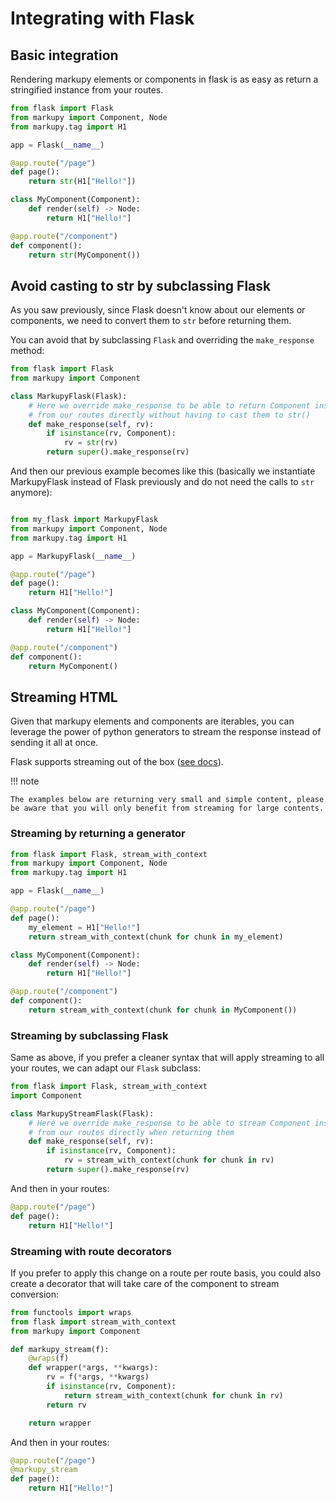 # Integrating with Flask

## Basic integration

Rendering markupy elements or components in flask is as easy as return a stringified instance from your routes.

```python
from flask import Flask
from markupy import Component, Node
from markupy.tag import H1

app = Flask(__name__)

@app.route("/page")
def page():
    return str(H1["Hello!"])

class MyComponent(Component):
    def render(self) -> Node:
        return H1["Hello!"]

@app.route("/component")
def component():
    return str(MyComponent())
```

## Avoid casting to str by subclassing Flask

As you saw previously, since Flask doesn't know about our elements or components, we need to convert them to `str` before returning them.

You can avoid that by subclassing `Flask` and overriding the `make_response` method:

```python
from flask import Flask
from markupy import Component

class MarkupyFlask(Flask):
    # Here we override make_response to be able to return Component instances
    # from our routes directly without having to cast them to str()
    def make_response(self, rv):
        if isinstance(rv, Component):
            rv = str(rv)
        return super().make_response(rv)
```

And then our previous example becomes like this (basically we instantiate MarkupyFlask instead of Flask previously and do not need the calls to `str` anymore):

```python

from my_flask import MarkupyFlask
from markupy import Component, Node
from markupy.tag import H1

app = MarkupyFlask(__name__)

@app.route("/page")
def page():
    return H1["Hello!"]

class MyComponent(Component):
    def render(self) -> Node:
        return H1["Hello!"]

@app.route("/component")
def component():
    return MyComponent()
```

## Streaming HTML

Given that markupy elements and components are iterables, you can leverage the power of python generators to stream the response instead of sending it all at once.

Flask supports streaming out of the box ([see docs](https://flask.palletsprojects.com/en/3.0.x/patterns/streaming/)).

!!! note

    The examples below are returning very small and simple content, please be aware that you will only benefit from streaming for large contents.

### Streaming by returning a generator

```python
from flask import Flask, stream_with_context
from markupy import Component, Node
from markupy.tag import H1

app = Flask(__name__)

@app.route("/page")
def page():
    my_element = H1["Hello!"]
    return stream_with_context(chunk for chunk in my_element)

class MyComponent(Component):
    def render(self) -> Node:
        return H1["Hello!"]

@app.route("/component")
def component():
    return stream_with_context(chunk for chunk in MyComponent())
```

### Streaming by subclassing Flask

Same as above, if you prefer a cleaner syntax that will apply streaming to all your routes, we can adapt our `Flask` subclass:

```python
from flask import Flask, stream_with_context
import Component

class MarkupyStreamFlask(Flask):
    # Here we override make_response to be able to stream Component instances
    # from our routes directly when returning them
    def make_response(self, rv):
        if isinstance(rv, Component):
            rv = stream_with_context(chunk for chunk in rv)
        return super().make_response(rv)
```

And then in your routes:

```python
@app.route("/page")
def page():
    return H1["Hello!"]
```

### Streaming with route decorators

If you prefer to apply this change on a route per route basis, you could also create a decorator that will take care of the component to stream conversion:

```python
from functools import wraps
from flask import stream_with_context
from markupy import Component

def markupy_stream(f):
    @wraps(f)
    def wrapper(*args, **kwargs):
        rv = f(*args, **kwargs)
        if isinstance(rv, Component):
            return stream_with_context(chunk for chunk in rv)
        return rv

    return wrapper
```

And then in your routes:

```python
@app.route("/page")
@markupy_stream
def page():
    return H1["Hello!"]
```